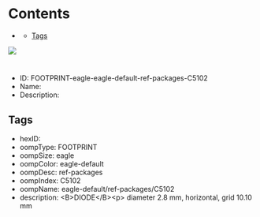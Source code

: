 



Contents
========

* [](#)
	* [Tags](#tags)
  
![][im]
# 

- ID: FOOTPRINT-eagle-eagle-default-ref-packages-C5102
- Name: 
- Description: 

## Tags

- hexID: 
- oompType: FOOTPRINT
- oompSize: eagle
- oompColor: eagle-default
- oompDesc: ref-packages
- oompIndex: C5102
- oompName: eagle-default/ref-packages/C5102
- description: &lt;B&gt;DIODE&lt;/B&gt;&lt;p&gt;&#xD;
diameter 2.8 mm, horizontal, grid 10.10 mm



[im]: image.png
